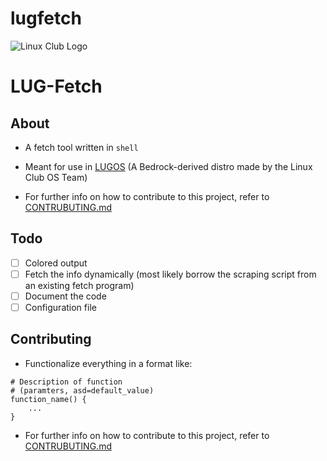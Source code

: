# lugfetch
<img title="" src="https://i.imgur.com/Kq4ER0L.png" alt="Linux Club Logo" data-align="center">

# LUG-Fetch

## About

- A fetch tool written in `shell`

- Meant for use in [LUGOS](https://github.com/lugvitc/LUG_custom_distro) (A Bedrock-derived distro made by the Linux Club OS Team)

- For further info on how to contribute to this project, refer to [CONTRUBUTING.md](CONTRIBUTING.md)

## Todo

- [ ] Colored output
- [ ] Fetch the info dynamically (most likely borrow the scraping script from an existing fetch program)
- [ ] Document the code
- [ ] Configuration file

## Contributing

- Functionalize everything in a format like:
```shell
# Description of function
# (paramters, asd=default_value)
function_name() {
    ...
}
```

- For further info on how to contribute to this project, refer to [CONTRUBUTING.md](CONTRIBUTING.md)

